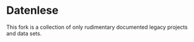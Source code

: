 # Datenlese
This fork is a collection of only rudimentary documented legacy projects and data sets.
